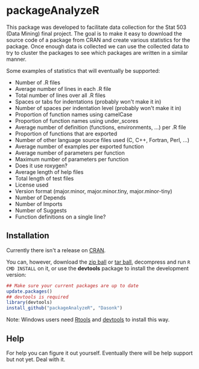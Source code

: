 # packageAnalyzeR

This package was developed to facilitate data collection for the Stat 503 (Data Mining) final project.  The goal is to make it easy to download the source code of a package from CRAN and create various statistics for the package.  Once enough data is collected we can use the collected data to try to cluster the packages to see which packages are written in a similar manner.

Some examples of statistics that will eventually be supported:

* Number of .R files
* Average number of lines in each .R file
* Total number of lines over all .R files
* Spaces or tabs for indentations (probably won't make it in)
* Number of spaces per indentation level (probably won't make it in)
* Proportion of function names using camelCase
* Proportion of function names using under_scores
* Average number of definition (functions, environments, ...) per .R file
* Proportion of functions that are exported
* Number of other language source files used (C, C++, Fortran, Perl, ...)
* Average number of examples per exported function
* Average number of parameters per function
* Maximum number of parameters per function
* Does it use roxygen?
* Average length of help files
* Total length of test files
* License used
* Version format (major.minor, major.minor.tiny, major.minor-tiny)
* Number of Depends
* Number of Imports
* Number of Suggests
* Function definitions on a single line?


## Installation

Currently there isn't a release on [CRAN](http://cran.r-project.org/).

You can, however, download the [zip ball](https://github.com/Dasonk/packageAnalyzeR/zipball/master) or [tar ball](https://github.com/Dasonk/packageAnalyzeR/tarball/master), decompress and run `R CMD INSTALL` on it, or use the **devtools** package to install the development version:

```r
## Make sure your current packages are up to date
update.packages()
## devtools is required
library(devtools)
install_github("packageAnalyzeR", "Dasonk")
```

Note: Windows users need [Rtools](http://www.murdoch-sutherland.com/Rtools/) and [devtools](http://CRAN.R-project.org/package=devtools) to install this way.


## Help

For help you can figure it out yourself.  Eventually there will be help support but not yet.  Deal with it.